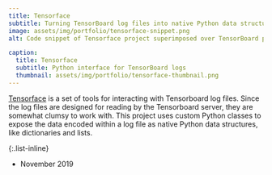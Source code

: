 ```yaml
---
title: Tensorface
subtitle: Turning TensorBoard log files into native Python data structures
image: assets/img/portfolio/tensorface-snippet.png
alt: Code snippet of Tensorface project superimposed over TensorBoard plots

caption:
  title: Tensorface
  subtitle: Python interface for TensorBoard logs
  thumbnail: assets/img/portfolio/tensorface-thumbnail.png
---
```

[Tensorface](https://github.com/AudreyBeard/tensorface) is a set of tools for interacting with Tensorboard log files. Since the log files are designed for reading by the Tensorboard server, they are somewhat clumsy to work with. This project uses custom Python classes to expose the data encoded within a log file as native Python data structures, like dictionaries and lists.

{:.list-inline}
- November 2019

